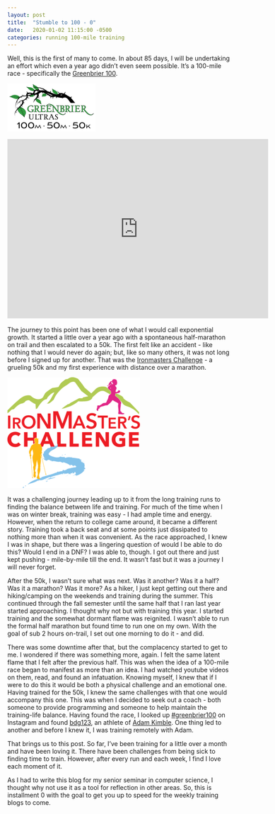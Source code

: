 ```yaml
---
layout: post
title:  "Stumble to 100 - 0"
date:   2020-01-02 11:15:00 -0500
categories: running 100-mile training
---
```


Well, this is the first of many to come. In about 85 days, I will be undertaking an effort which even a year ago didn’t even seem possible. It’s a 100-mile race - specifically the [Greenbrier 100](https://ultrasignup.com/register.aspx?did=70284).

![Greenbrier100](/assets/Greenbrier100.png)

<iframe height='405' width='590' frameborder='0' allowtransparency='true' scrolling='no' src='https://www.strava.com/activities/2973583448/embed/b7fdd4c2f5e50a206620676e2fd78a7d8051fe53'></iframe>

The journey to this point has been one of what I would call exponential growth. It started a little over a year ago with a spontaneous half-marathon on trail and then escalated to a 50k. The first felt like an accident - like nothing that I would never do again; but, like so many others, it was not long before I signed up for another. That was the [Ironmasters Challenge](https://ironmasterschallenge.com/158-2/) - a grueling 50k and my first experience with distance over a marathon.

![IronMasters](/assets/IronMasters.png)

 It was a challenging journey leading up to it from the long training runs to finding the balance between life and training. For much of the time when I was on winter break, training was easy - I had ample time and energy. However, when the return to college came around, it became a different story. Training took a back seat and at some points just dissipated to nothing more than when it was convenient. As the race approached, I knew I was in shape, but there was a lingering question of would I be able to do this? Would I end in a DNF? I was able to, though. I got out there and just kept pushing - mile-by-mile till the end. It wasn’t fast but it was a journey I will never forget.

After the 50k, I wasn’t sure what was next. Was it another? Was it a half? Was it a marathon? Was it more? As a hiker, I just kept getting out there and hiking/camping on the weekends and training during the summer. This continued through the fall semester until the same half that I ran last year started approaching. I thought why not but with training this year. I started training and the somewhat dormant flame was reignited. I wasn’t able to run the formal half marathon but found time to run one on my own. With the goal of sub 2 hours on-trail, I set out one morning to do it -  and did.

There was some downtime after that, but the complacency started to get to me. I wondered if there was something more, again. I felt the same latent flame that I felt after the previous half. This was when the idea of a 100-mile race began to manifest as more than an idea. I had watched youtube videos on them, read, and found an infatuation. Knowing myself, I knew that if I were to do this it would be both a physical challenge and an emotional one. Having trained for the 50k, I knew the same challenges with that one would accompany this one. This was when I decided to seek out a coach - both someone to provide programming and someone to help maintain the training-life balance. Having found the race, I looked up [#greenbrier100](https://www.instagram.com/explore/tags/greenbrier100/) on Instagram and found [bdg123](https://www.instagram.com/p/BwcXeDDDgBD/), an athlete of [Adam Kimble](https://adamkimble.com/). One thing led to another and before I knew it, I was training remotely with Adam.

That brings us to this post. So far, I’ve been training for a little over a month and have been loving it. There have been challenges from being sick to finding time to train. However, after every run and each week, I find I love each moment of it.

As I had to write this blog for my senior seminar in computer science, I thought why not use it as a tool for reflection in other areas. So, this is installment 0 with the goal to get you up to speed for the weekly training blogs to come.
